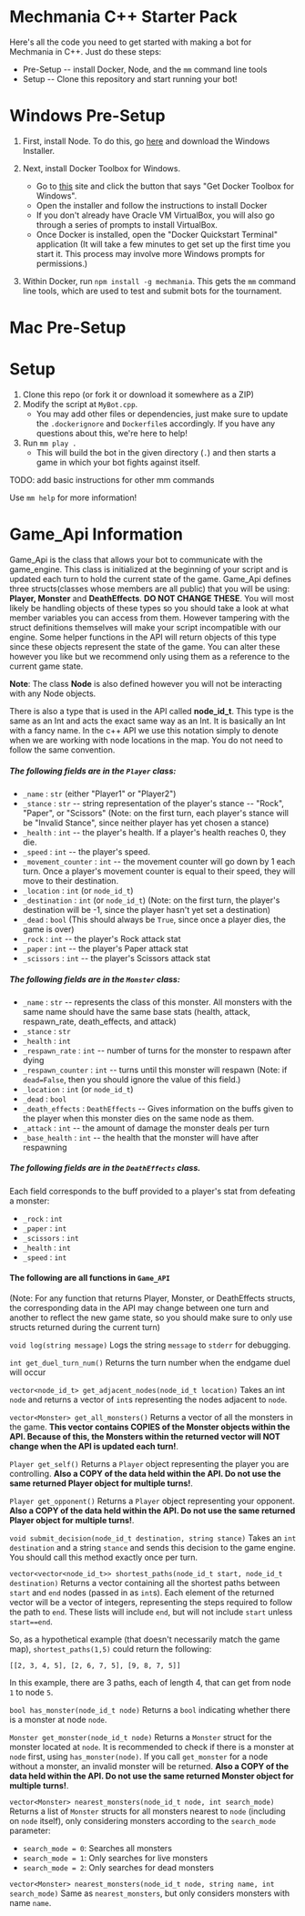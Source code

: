 # Mechmania C++ Starter Pack

Here's all the code you need to get started with making a bot for Mechmania in C++. Just do these steps:

* Pre-Setup -- install Docker, Node, and the `mm` command line tools
* Setup -- Clone this repository and start running your bot!

# Windows Pre-Setup

1. First, install Node. To do this, go [here](https://nodejs.org/en/download/) and download the Windows Installer.

2. Next, install Docker Toolbox for Windows.
   * Go to [this](https://docs.docker.com/toolbox/toolbox_install_windows/) site and click the button that says "Get Docker Toolbox for Windows".
   * Open the installer and follow the instructions to install Docker
   * If you don't already have Oracle VM VirtualBox, you will also go through a series of prompts to install VirtualBox.
   * Once Docker is installed, open the "Docker Quickstart Terminal" application (It will take a few minutes to get set up the first time you start it.  This process may involve more Windows prompts for permissions.)
3. Within Docker, run `npm install -g mechmania`.  This gets the `mm` command line tools, which are used to test and submit bots for the tournament.

# Mac Pre-Setup


# Setup

1. Clone this repo (or fork it or download it somewhere as a ZIP)
2. Modify the script at `MyBot.cpp`.
    * You may add other files or dependencies, just make sure to update the `.dockerignore` and `Dockerfile`s accordingly. If you have any questions about this, we're here to help!
3. Run `mm play .`
    * This will build the bot in the given directory (`.`) and then starts a game in which your bot fights against itself.

TODO: add basic instructions for other mm commands

Use `mm help` for more information!

# Game_Api Information

Game_Api is the class that allows your bot to communicate with the game_engine. This class is initialized at the beginning of your script and is updated each turn to hold the current state of the game. 
Game_Api defines three structs(classes whose members are all public) that you will be using: **Player, Monster** and **DeathEffects**. **DO NOT CHANGE THESE**. You will most likely be handling objects of these types so you should take a look at what member variables you can access from them. However tampering with the struct definitions themselves will make your script incompatible with our engine. Some helper functions in the API will return objects of this type since these objects represent the state of the game. You can alter these however you like but we recommend only using them as a reference to the current game state. 

**Note**: The class **Node** is also defined however you will not be interacting with any Node objects.

There is also a type that is used in the API called **node_id_t**. This type is the same as an Int and acts the exact same way as an Int. It is basically an Int with a fancy name. In the c++ API we use this notation simply to denote when we are working with node locations in the map. You do not need to follow the same convention. 

##### The following fields are in the `Player` class:
- `_name` : `str` (either "Player1" or "Player2")
- `_stance` : `str` -- string representation of the player's stance -- "Rock", "Paper", or "Scissors" (Note: on the first turn, each player's stance will be "Invalid Stance", since neither player has yet chosen a stance)
- `_health` : `int` -- the player's health.  If a player's health reaches 0, they die.
- `_speed` : `int` -- the player's speed.
- `_movement_counter` : `int` -- the movement counter will go down by 1 each turn.  Once a player's movement counter is equal to their speed, they will move to their destination.
- `_location` : `int` (or `node_id_t`)
- `_destination` : `int` (or `node_id_t`) (Note: on the first turn, the player's destination will be -1, since the player hasn't yet set a destination)
- `_dead` : `bool` (This should always be `True`, since once a player dies, the game is over)
- `_rock` : `int` -- the player's Rock attack stat
- `_paper` : `int` -- the player's Paper attack stat
- `_scissors` : `int` -- the player's Scissors attack stat

##### The following fields are in the `Monster` class:
- `_name` : `str` -- represents the class of this monster.  All monsters with the same name should have the same base stats (health, attack, respawn_rate, death_effects, and attack)
- `_stance` : `str`
- `_health` : `int`
- `_respawn_rate` : `int` -- number of turns for the monster to respawn after dying
- `_respawn_counter` : `int` -- turns until this monster will respawn (Note: if `dead=False`, then you should ignore the value of this field.)
- `_location` : `int` (or `node_id_t`)
- `_dead` : `bool`
- `_death_effects` : `DeathEffects` -- Gives information on the buffs given to the player when this monster dies on the same node as them.
- `_attack` : `int` -- the amount of damage the monster deals per turn
- `_base_health` : `int` -- the health that the monster will have after respawning

##### The following fields are in the `DeathEffects` class.
Each field corresponds to the buff provided to a player's stat from defeating a monster:
- `_rock` : `int`
- `_paper` : `int`
- `_scissors` : `int`
- `_health` : `int`
- `_speed` : `int`

#### The following are all functions in `Game_API`
(Note: For any function that returns Player, Monster, or DeathEffects structs, the corresponding data in the API may change between one turn and another to reflect the new game state, so you should make sure to only use structs returned during the current turn)

`void log(string message)`
Logs the string `message` to `stderr` for debugging.

`int get_duel_turn_num()`
Returns the turn number when the endgame duel will occur

`vector<node_id_t> get_adjacent_nodes(node_id_t location)`
Takes an int `node` and returns a vector of `int`s representing the nodes adjacent to `node`.

`vector<Monster> get_all_monsters()`
Returns a vector of all the monsters in the game. **This vector contains COPIES of the Monster objects within the API. Because of this, the Monsters within the returned vector will NOT change when the API is updated each turn!**. 

`Player get_self()`
Returns a `Player` object representing the player you are controlling. **Also a COPY of the data held within the API. Do not use the same returned Player object for multiple turns!**.

`Player get_opponent()`
Returns a `Player` object representing your opponent. **Also a COPY of the data held within the API. Do not use the same returned Player object for multiple turns!**.

`void submit_decision(node_id_t destination, string stance)`
Takes an `int` `destination` and a string `stance` and sends this decision to the game engine.  You should call this method exactly once per turn.

`vector<vector<node_id_t>> shortest_paths(node_id_t start, node_id_t destination)`
Returns a vector containing all the shortest paths between `start` and `end` nodes (passed in as `int`s).
Each element of the returned vector will be a vector of integers, representing the steps required to follow the path to `end`.  These lists will include `end`, but will not include `start` unless `start==end`.

So, as a hypothetical example (that doesn't necessarily match the game map), `shortest_paths(1,5)` could return the following:
```
[[2, 3, 4, 5], [2, 6, 7, 5], [9, 8, 7, 5]]
```
In this example, there are 3 paths, each of length 4, that can get from node `1` to node `5`.

`bool has_monster(node_id_t node)`
Returns a `bool` indicating whether there is a monster at node `node`.

`Monster get_monster(node_id_t node)`
Returns a `Monster` struct for the monster located at `node`.  It is recommended to check if there is a monster at `node` first, using `has_monster(node)`.  If you call `get_monster` for a node without a monster, an invalid monster will be returned.
**Also a COPY of the data held within the API. Do not use the same returned Monster object for multiple turns!**.

`vector<Monster> nearest_monsters(node_id_t node, int search_mode)`
Returns a list of `Monster` structs for all monsters nearest to `node` (including on `node` itself), only considering monsters according to the `search_mode` parameter:
- `search_mode = 0`: Searches all monsters
- `search_mode = 1`: Only searches for live monsters
- `search_mode = 2`: Only searches for dead monsters

`vector<Monster> nearest_monsters(node_id_t node, string name, int search_mode)`
Same as `nearest_monsters`, but only considers monsters with name `name`. 

